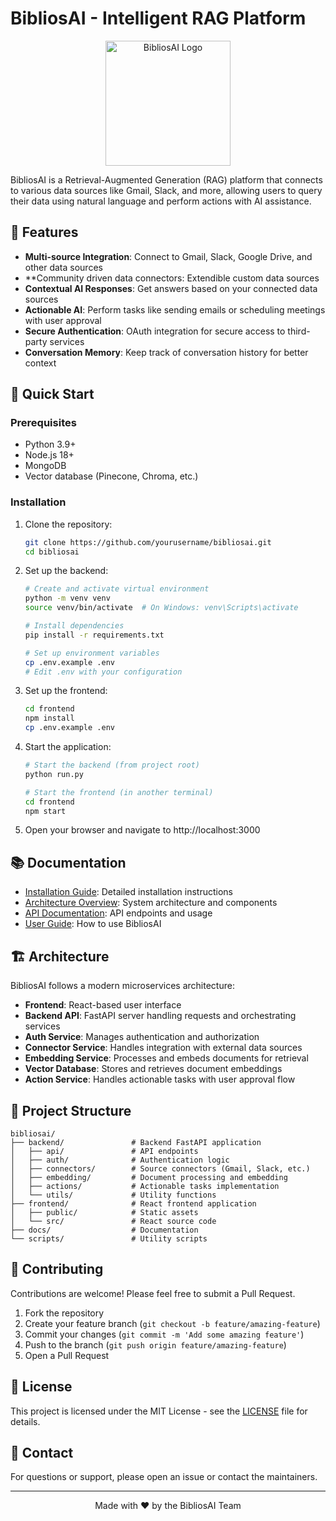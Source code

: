 # BibliosAI - Intelligent RAG Platform

<p align="center">
  <img src="docs/images/logo.png" alt="BibliosAI Logo" width="200"/>
</p>

BibliosAI is a Retrieval-Augmented Generation (RAG) platform that connects to various data sources like Gmail, Slack, and more, allowing users to query their data using natural language and perform actions with AI assistance.

## 🌟 Features

- **Multi-source Integration**: Connect to Gmail, Slack, Google Drive, and other data sources
- **Community driven data connectors: Extendible custom data sources 
- **Contextual AI Responses**: Get answers based on your connected data sources
- **Actionable AI**: Perform tasks like sending emails or scheduling meetings with user approval
- **Secure Authentication**: OAuth integration for secure access to third-party services
- **Conversation Memory**: Keep track of conversation history for better context

## 🚀 Quick Start

### Prerequisites

- Python 3.9+
- Node.js 18+
- MongoDB
- Vector database (Pinecone, Chroma, etc.)

### Installation

1. Clone the repository:
   ```bash
   git clone https://github.com/yourusername/bibliosai.git
   cd bibliosai
   ```

2. Set up the backend:
   ```bash
   # Create and activate virtual environment
   python -m venv venv
   source venv/bin/activate  # On Windows: venv\Scripts\activate
   
   # Install dependencies
   pip install -r requirements.txt
   
   # Set up environment variables
   cp .env.example .env
   # Edit .env with your configuration
   ```

3. Set up the frontend:
   ```bash
   cd frontend
   npm install
   cp .env.example .env
   ```

4. Start the application:
   ```bash
   # Start the backend (from project root)
   python run.py
   
   # Start the frontend (in another terminal)
   cd frontend
   npm start
   ```

5. Open your browser and navigate to http://localhost:3000

## 📚 Documentation

- [Installation Guide](docs/installation.md): Detailed installation instructions
- [Architecture Overview](docs/architecture.md): System architecture and components
- [API Documentation](docs/api.md): API endpoints and usage
- [User Guide](docs/user_guide.md): How to use BibliosAI

## 🏗️ Architecture

BibliosAI follows a modern microservices architecture:

- **Frontend**: React-based user interface
- **Backend API**: FastAPI server handling requests and orchestrating services
- **Auth Service**: Manages authentication and authorization
- **Connector Service**: Handles integration with external data sources
- **Embedding Service**: Processes and embeds documents for retrieval
- **Vector Database**: Stores and retrieves document embeddings
- **Action Service**: Handles actionable tasks with user approval flow

## 📁 Project Structure

```
bibliosai/
├── backend/               # Backend FastAPI application
│   ├── api/               # API endpoints
│   ├── auth/              # Authentication logic
│   ├── connectors/        # Source connectors (Gmail, Slack, etc.)
│   ├── embedding/         # Document processing and embedding
│   ├── actions/           # Actionable tasks implementation
│   └── utils/             # Utility functions
├── frontend/              # React frontend application
│   ├── public/            # Static assets
│   └── src/               # React source code
├── docs/                  # Documentation
└── scripts/               # Utility scripts
```

## 🤝 Contributing

Contributions are welcome! Please feel free to submit a Pull Request.

1. Fork the repository
2. Create your feature branch (`git checkout -b feature/amazing-feature`)
3. Commit your changes (`git commit -m 'Add some amazing feature'`)
4. Push to the branch (`git push origin feature/amazing-feature`)
5. Open a Pull Request

## 📄 License

This project is licensed under the MIT License - see the [LICENSE](LICENSE) file for details.

## 📧 Contact

For questions or support, please open an issue or contact the maintainers.

---

<p align="center">
  Made with ❤️ by the BibliosAI Team
</p>
